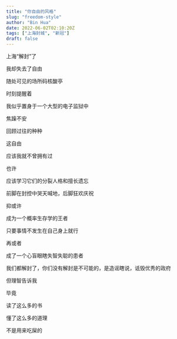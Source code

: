 ```yaml
---
title: "你自由的风格"
slug: "freedom-style"
author: "Bin Hua"
date: 2022-06-02T02:10:20Z
tags: ["上海封城", "新冠"]
draft: false
---
```


上海“解封”了

我却失去了自由

随处可见的场所码核酸亭

时刻提醒着

我似乎置身于一个大型的电子监狱中

焦躁不安

回顾过往的种种

这自由

应该我就不曾拥有过

也许

应该学习它们的分裂人格和擅长遗忘

前脚在封控中哭天喊地，后脚狂欢庆祝

抑或许

成为一个概率生存学的王者

只要事情不发生在自己身上就行

再或者

成了一个心盲眼瞎失智失聪的患者

我们都解封了，你们没有解封是不可能的，是造谣瞎说，诋毁优秀的政府

但理智告诉我

毕竟

读了这么多的书

懂了这么多的道理

不是用来吃屎的